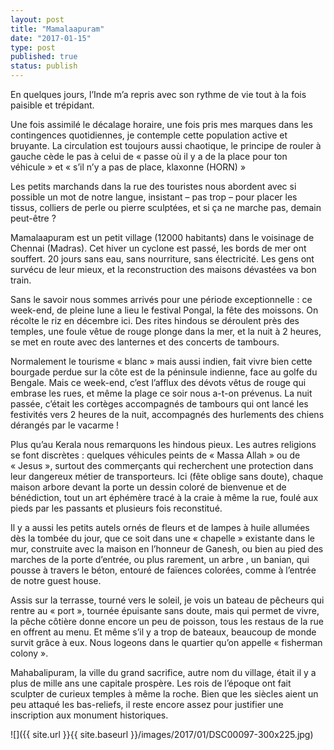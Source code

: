 ```yaml
---
layout: post
title: "Mamalaapuram"
date: "2017-01-15"
type: post
published: true
status: publish
---
```


En quelques jours, l’Inde m’a repris avec son rythme de vie tout à la fois paisible et trépidant.

Une fois assimilé le décalage horaire, une fois pris mes marques dans les contingences quotidiennes, je contemple cette population active et bruyante. La circulation est toujours aussi chaotique, le principe de rouler à gauche cède le pas à celui de « passe où il y a de la place pour ton véhicule » et « s’il n’y a pas de place, klaxonne (HORN) »

Les petits marchands dans la rue des touristes nous abordent avec si possible un mot de notre langue, insistant – pas trop – pour placer les tissus, colliers de perle ou pierre sculptées, et si ça ne marche pas, demain peut-être ?

Mamalaapuram est un petit village (12000 habitants) dans le voisinage de Chennai (Madras). Cet hiver un cyclone est passé, les bords de mer ont souffert. 20 jours sans eau, sans nourriture, sans électricité. Les gens ont survécu de leur mieux, et la reconstruction des maisons dévastées va bon train.

Sans le savoir nous sommes arrivés pour une période exceptionnelle : ce week-end, de pleine lune a lieu le festival Pongal, la fête des moissons. On récolte le riz en décembre ici. Des rites hindous se déroulent près des temples, une foule vêtue de rouge plonge dans la mer, et la nuit à 2 heures, se met en route avec des lanternes et des concerts de tambours.

Normalement le tourisme « blanc » mais aussi indien, fait vivre bien cette bourgade perdue sur la côte est de la péninsule indienne, face au golfe du Bengale. Mais ce week-end, c’est l’afflux des dévots vêtus de rouge qui embrase les rues, et même la plage ce soir nous a-t-on prévenus. La nuit passée, c’était les cortèges accompagnés de tambours qui ont lancé les festivités vers 2 heures de la nuit, accompagnés des hurlements des chiens dérangés par le vacarme !

Plus qu’au Kerala nous remarquons les hindous pieux. Les autres religions se font discrètes : quelques véhicules peints de « Massa Allah » ou de « Jesus », surtout des commerçants qui recherchent une protection dans leur dangereux métier de transporteurs. Ici (fête oblige sans doute), chaque maison arbore devant la porte un dessin coloré de bienvenue et de bénédiction, tout un art éphémère tracé à la craie à même la rue, foulé aux pieds par les passants et plusieurs fois reconstitué.

Il y a aussi les petits autels ornés de fleurs et de lampes à huile allumées dès la tombée du jour, que ce soit dans une « chapelle » existante dans le mur, construite avec la maison en l’honneur de Ganesh, ou bien au pied des marches de la porte d’entrée, ou plus rarement, un arbre , un banian, qui pousse à travers le béton, entouré de faïences colorées, comme à l’entrée de notre guest house.

Assis sur la terrasse, tourné vers le soleil, je vois un bateau de pêcheurs qui rentre au « port », tournée épuisante sans doute, mais qui permet de vivre, la pêche côtière donne encore un peu de poisson, tous les restaus de la rue en offrent au menu. Et même s’il y a trop de bateaux, beaucoup de monde survit grâce à eux. Nous logeons dans le quartier qu’on appelle « fisherman colony ».

Mahabalipuram, la ville du grand sacrifice, autre nom du village, était il y a plus de mille ans une capitale prospère. Les rois de l’époque ont fait sculpter de curieux temples à même la roche. Bien que les siècles aient un peu attaqué les bas-reliefs, il reste encore assez pour justifier une inscription aux monument historiques.

![]({{ site.url }}{{ site.baseurl }}/images/2017/01/DSC00097-300x225.jpg)
